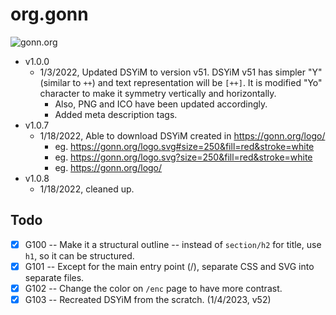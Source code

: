 # org.gonn

![gonn.org](https://gonn.org/dsyim.svg "DSYiM")

- v1.0.0
    - 1/3/2022, Updated DSYiM to version v51. DSYiM v51 has simpler "Y" (similar to `++`) 
        and text representation will be `[++]`. It is modified "Yo" 
        character to make it symmetry vertically and horizontally.
        - Also, PNG and ICO have been updated accordingly.
        - Added meta description tags.
- v1.0.7
    - 1/18/2022, Able to download DSYiM created in https://gonn.org/logo/
        - eg. https://gonn.org/logo.svg#size=250&fill=red&stroke=white
        - eg. https://gonn.org/logo.svg?size=250&fill=red&stroke=white
        - eg. https://gonn.org/logo/
- v1.0.8
    - 1/18/2022, cleaned up.

## Todo

- [X] G100 -- Make it a structural outline -- instead of `section/h2` for title, 
    use `h1`, so it can be structured.
- [X] G101 -- Except for the main entry point (/), separate CSS and SVG into separate
    files.
- [X] G102 -- Change the color on `/enc` page to have more contrast.
- [X] G103 -- Recreated DSYiM from the scratch. (1/4/2023, v52)
